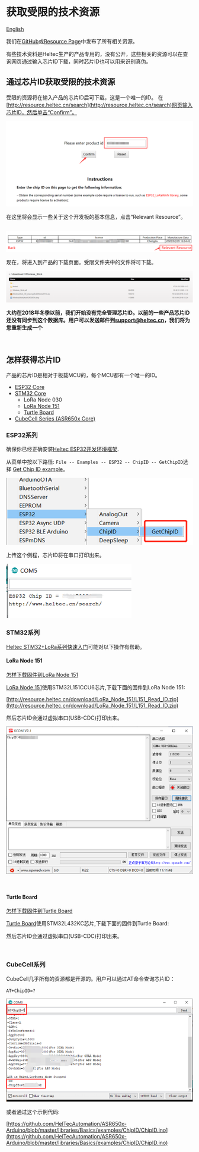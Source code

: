 # 获取受限的技术资源
[English](https://heltec-automation-docs.readthedocs.io/en/latest/general/view_limited_technical_data.html)

我们在[GitHub](https://GitHub.com/HelTecAutomation)或[Resource Page](http://Resource.heltec.cn/)中发布了所有相关资源。

有些技术资料是Heltec生产的产品专用的，没有公开，这些相关的资源可以在查询网页通过输入芯片ID下载，同时芯片ID也可以用来识别真伪。

## 通过芯片ID获取受限的技术资源

受限的资源将在输入产品的芯片ID后可下载，这是一个唯一的ID。
在[http://resource.heltec.cn/search](http://resource.heltec.cn/search)网页输入芯片ID，然后单击“Confirm”。

![](img/view_limited_technical_data/03.png)

在这里将会显示一些关于这个开发板的基本信息，点击“Relevant Resource”。

``` Tip:: 此页面中的license也有用，例如ESP32+LoRa系列，ESP32_LoRaWAN库需要此license才能激活。

```

![](img/view_limited_technical_data/04.png)

现在，将进入到产品的下载页面。受限文件夹中的文件将可下载。

![](img/view_limited_technical_data/05.png)

**大约在2018年冬季以前，我们开始没有完全管理芯片ID。以前的一些产品芯片ID还没有同步到这个数据库。用户可以发送邮件到[support@heltec.cn](mailto:support@heltec.cn)，我们将为您重新生成一个**

&nbsp;

## 怎样获得芯片ID

产品的芯片ID是相对于板载MCU的，每个MCU都有一个唯一的ID。

- [ESP32 Core](#esp32)
- [STM32 Core](#stm32)
  - LoRa Node 030
  - [LoRa Node 151](#lora-node-151)
  - [Turtle Board](#turtle-board)
- [CubeCell Series (ASR650x Core)](#cubecell)

### ESP32系列

确保你已经正确安装[Heltec ESP32开发环境框架](https://heltec-automation.readthedocs.io/zh_CN/latest/esp32/quick_start.html).

从菜单中按以下路径: `File -- Examples -- ESP32 -- ChipID -- GetChipID`选择 [Get Chip ID example](https://github.com/Heltec-Aaron-Lee/WiFi_Kit_series/blob/master/esp32/libraries/ESP32/examples/ChipID/GetChipID/GetChipID.ino)。

![](img/view_limited_technical_data/01.png)

上传这个例程，芯片ID将在串口打印出来。

![](img/view_limited_technical_data/02.png)

### STM32系列

[Heltec STM32+LoRa系列快速入门](https://heltec-automation.readthedocs.io/zh_CN/latest/stm32/quick_start.html)可能对以下操作有帮助。

#### LoRa Node 151

[怎样下载固件到LoRa Node 151](https://heltec-automation.readthedocs.io/zh_CN/latest/stm32/lora_node_151/download_firmware.html)

[LoRa Node 151](https://heltec.org/project/lora-node-151/)使用STM32L151CCU6芯片,下载下面的固件到LoRa Node 151:

[http://resource.heltec.cn/download/LoRa_Node_151/L151_Read_ID.zip](http://resource.heltec.cn/download/LoRa_Node_151/L151_Read_ID.zip)

然后芯片ID会通过虚拟串口(USB-CDC)打印出来。

![](img/view_limited_technical_data/06.png)

&nbsp;

#### Turtle Board

[怎样下载固件到Turtle Board](https://heltec-automation.readthedocs.io/zh_CN/latest/stm32/turtle_board/download_firmware.html)

[Turtle Board](https://heltec.org/project/turtle-board/)使用STM32L432KC芯片,下载下面的固件到Turtle Board:

然后芯片ID会通过虚拟串口(USB-CDC)打印出来。

&nbsp;

### CubeCell系列

CubeCell几乎所有的资源都是开源的。用户可以通过AT命令查询芯片ID：

```shell
AT+ChipID=?
```

![](img/view_limited_technical_data/07.png)

或者通过这个示例代码:

[https://github.com/HelTecAutomation/ASR650x-Arduino/blob/master/libraries/Basics/examples/ChipID/ChipID.ino](https://github.com/HelTecAutomation/ASR650x-Arduino/blob/master/libraries/Basics/examples/ChipID/ChipID.ino)

